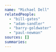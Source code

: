 ```yaml
---
name: "Michael Dell"
relatedPeople:
  - "bill-gates"
  - "adam-sandler"
  - "barry-goldwater"
  - "paul-newman"
sources: []
summaries:
---
```


